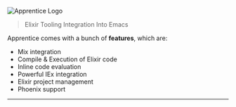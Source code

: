 <p align="left">
  <img
  src="images/apprentice_logo.png"
  alt="Apprentice Logo"/>
</p>

> Elixir Tooling Integration Into Emacs</blockquote>

Apprentice comes with a bunch of **features**, which are:

* Mix integration
* Compile & Execution of Elixir code
* Inline code evaluation
* Powerful IEx integration
* Elixir project management
* Phoenix support

***
